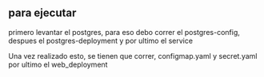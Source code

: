 ## para ejecutar

primero levantar el postgres, para eso debo correr el postgres-config, despues el postgres-deployment y por ultimo el service

Una vez realizado esto, se tienen que correr, configmap.yaml y secret.yaml por ultimo el web_deployment